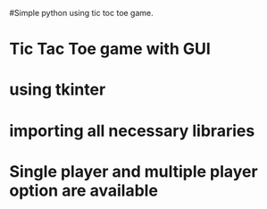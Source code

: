 #Simple python using tic toc toe game.
# Tic Tac Toe game with GUI 
# using tkinter 

# importing all necessary libraries 
# Single player and multiple player option are available 
